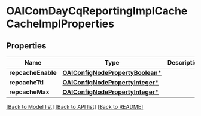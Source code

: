# OAIComDayCqReportingImplCacheCacheImplProperties

## Properties
Name | Type | Description | Notes
------------ | ------------- | ------------- | -------------
**repcacheEnable** | [**OAIConfigNodePropertyBoolean***](OAIConfigNodePropertyBoolean.md) |  | [optional] 
**repcacheTtl** | [**OAIConfigNodePropertyInteger***](OAIConfigNodePropertyInteger.md) |  | [optional] 
**repcacheMax** | [**OAIConfigNodePropertyInteger***](OAIConfigNodePropertyInteger.md) |  | [optional] 

[[Back to Model list]](../README.md#documentation-for-models) [[Back to API list]](../README.md#documentation-for-api-endpoints) [[Back to README]](../README.md)


